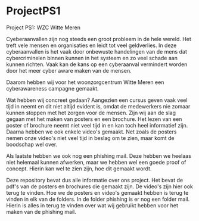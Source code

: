 # ProjectPS1
Project PS1: WZC Witte Meren

Cyeberaanvallen zijn nog steeds een groot probleem in de hele wereld. Het treft vele mensen en organisaties en leidt tot veel geldverlies. In deze cyberaanvallen is het vaak door onbewuste handelingen van de mens dat cybercriminelen binnen kunnen in het systeem en zo veel schade aan kunnen richten. Vaak kan de kans op een cyberaanval vermindert worden door het meer cyber aware maken van de mensen.

Daarom hebben wij voor het woonzorgcentrum Witte Meren een cyberawareness campagne gemaakt.

Wat hebben wij concreet gedaan? Aangezien een cursus geven vaak veel tijd in neemt en dit niet altijd evident is, omdat de medewerkers nie zomaar kunnen stoppen met het zorgen voor de mensen. Zijn wij aan de slag gegaan met het maken van posters en een brochure. Het lezen van een poster of brochure neemt niet veel tijd in en kan toch heel informatief zijn. Daarna hebben we ook enkele video's gemaakt. Net zoals de posters nemen onze video's niet veel tijd in beslag om te zien, maar komt de boodschap wel over.

Als laatste hebben we ook nog een phishing mail. Deze hebben we heelaas niet helemaal kunnen afwerken, maar we hebben wel een goede proof of concept. Hierin kan wel te zien zijn, hoe dit gemaakt wordt.

Deze repository bevat dus alle informatie over ons project. Het bevat de pdf's van de posters en brochures die gemaakt zijn. De video's zijn hier ook terug te vinden. Hoe we de posters en video's gemaakt hebben is terug te vinden in elk van de folders. In de folder phishing is er nog een folder mail. Hierin is alles in terug te vinden over wat wij gebruikt hebben voor het maken van de phishing mail. 
